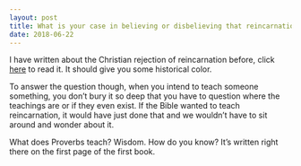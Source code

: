```yaml
---
layout: post
title: What is your case in believing or disbelieving that reincarnation is taught on the Bible?
date: 2018-06-22
---
```


<p>I have written about the Christian rejection of reincarnation before, click <a href="/What-is-the-meaning-of-spiritual-enlightenment-and-why-do-few-people-have-this-Why-not-all/answers/73661565">here</a> to read it. It should give you some historical color.</p><p>To answer the question though, when you intend to teach someone something, you don’t bury it so deep that you have to question where the teachings are or if they even exist. If the Bible wanted to teach reincarnation, it would have just done that and we wouldn’t have to sit around and wonder about it.</p><p>What does Proverbs teach? Wisdom. How do you know? It’s written right there on the first page of the first book.</p>
